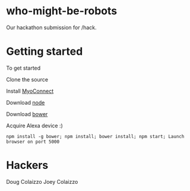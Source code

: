 # who-might-be-robots
Our hackathon submission for /hack.

Getting started
======
To get started

Clone the source

Install [MyoConnect](https://developer.thalmic.com/downloads)

Download [node](https://nodejs.org/en/download/)

Download [bower](https://bower.io/)

Acquire Alexa device :)

`
npm install -g bower;
npm install;
bower install;
npm start;
Launch browser on port 5000
`

Hackers
======
Doug Colaizzo
Joey Colaizzo
